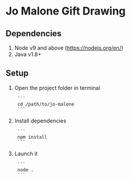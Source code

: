 # Jo Malone Gift Drawing

## Dependencies
1. Node v9 and above (https://nodejs.org/en/)
2. Java v1.8+

## Setup
1. Open the project folder in terminal

        ```
        cd /path/to/jo-malone
        ```

2. Install dependencies

        ```
        npm install
        ```

3. Launch it

        ```
        node .
        ```
